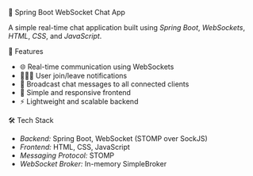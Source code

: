 💬 Spring Boot WebSocket Chat App

A simple real-time chat application built using *Spring Boot*, *WebSockets*, *HTML*, *CSS*, and *JavaScript*.

🚀 Features

- 🌐 Real-time communication using WebSockets  
- 🧑‍🤝‍🧑 User join/leave notifications  
- 💬 Broadcast chat messages to all connected clients  
- 🎨 Simple and responsive frontend  
- ⚡ Lightweight and scalable backend  

🛠 Tech Stack

- *Backend:* Spring Boot, WebSocket (STOMP over SockJS)  
- *Frontend:* HTML, CSS, JavaScript  
- *Messaging Protocol:* STOMP  
- *WebSocket Broker:* In-memory SimpleBroker
